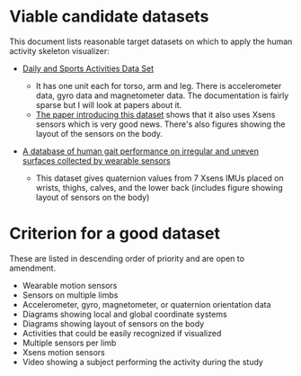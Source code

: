 # Viable candidate datasets
This document lists reasonable target datasets on which to apply the human activity skeleton visualizer:
- [Daily and Sports Activities Data Set](https://archive.ics.uci.edu/ml/datasets/daily+and+sports+activities)
    - It has one unit each for torso, arm and leg. There is accelerometer data, gyro data and magnetometer data. The documentation is fairly sparse but I will look at papers about it.
    - [The paper introducing this dataset](http://kilyos.ee.bilkent.edu.tr/~billur/publ_list/cj14.pdf) shows that it also uses Xsens sensors which is very good news. There's also figures showing the layout of the sensors on the body.

- [A database of human gait performance on irregular and uneven surfaces collected by wearable sensors](https://www.nature.com/articles/s41597-020-0563-y#Sec6)
    - This dataset gives quaternion values from 7 Xsens IMUs placed on wrists, thighs, calves, and the lower back (includes figure showing layout of sensors on the body)

# Criterion for a good dataset
These are listed in descending order of priority and are open to amendment.
- Wearable motion sensors
- Sensors on multiple limbs
- Accelerometer, gyro, magnetometer, or quaternion orientation data
- Diagrams showing local and global coordinate systems
- Diagrams showing layout of sensors on the body
- Activities that could be easily recognized if visualized
- Multiple sensors per limb
- Xsens motion sensors
- Video showing a subject performing the activity during the study

